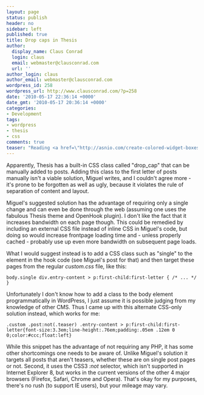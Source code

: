 ```yaml
---
layout: page
status: publish
header: no
sidebar: left
published: true
title: Drop caps in Thesis
author:
  display_name: Claus Conrad
  login: claus
  email: webmaster@clausconrad.com
  url: ''
author_login: claus
author_email: webmaster@clausconrad.com
wordpress_id: 258
wordpress_url: http://www.clausconrad.com/?p=258
date: '2010-05-17 22:36:14 +0000'
date_gmt: '2010-05-17 20:36:14 +0000'
categories:
- Development
tags:
- wordpress
- thesis
- css
comments: true
teaser: "Reading <a href=\"http://asnio.com/create-colored-widget-boxes-thesis/\">Asnio</a> inspired me to implement drop caps on this blog, and searching for an easy way to add them I came across Miguel's post on <a href=\"http://webhole.net/2009/11/03/thesis-theme-tip-how-to-add-drop-caps-to-all-posts/\">adding drop caps to all posts  in Thesis</a> at once."
---
```

Apparently, Thesis has a built-in CSS class called "drop_cap" that can be manually added to posts. Adding this class to the first letter of posts manually isn't a viable solution, Miguel writes, and I couldn't agree more - it's prone to be forgotten as well as ugly, because it violates the rule of separation of content and layout.

Miguel's suggested solution has the advantage of requiring only a single change and can even be done through the web (assuming one uses the fabulous Thesis theme and OpenHook plugin). I don't like the fact that it increases bandwidth on each page though. This could be remedied by including an external CSS file instead of inline CSS in Miguel's code, but doing so would increase frontpage loading time and - unless properly cached - probably use up even more bandwidth on subsequent page loads.

What I would suggest instead is to add a CSS class such as "single" to the element in the hook code (see Miguel's post for that) and then target these pages from the regular _custom.css_ file, like this:

`body.single div.entry-content > p:first-child:first-letter { /* ... */ }`

Unfortunately I don't know how to add a class to the body element programmatically in WordPress, I just assume it is possible judging from my knowledge of other CMS. Thus I came up with this alternate CSS-only solution instead, which works for me:

`.custom .post:not(.teaser) .entry-content > p:first-child:first-letter{font-size:3.3em;line-height:.76em;padding:.05em .12em 0 0;color:#ccc;float:left}`

While this snippet has the advantage of not requiring any PHP, it has some other shortcomings one needs to be aware of. Unlike Miguel's solution it targets all posts that aren't teasers, whether these are on single post pages or not. Second, it uses the CSS3 _:not_ selector, which isn't supported in Internet Explorer 8, but works in the current versions of the other 4 major browsers (Firefox, Safari, Chrome and Opera). That's okay for my purposes, there's no rush (to support IE users), but your mileage may vary.
